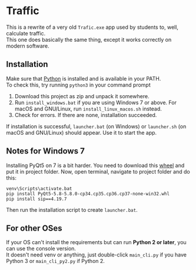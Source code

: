# Traffic

This is a rewrite of a very old `Trafic.exe` app used by students to, well, calculate traffic.  
This one does basically the same thing, except it works correctly on modern software.

## Installation

Make sure that [Python](https://www.python.org/downloads/) is installed and is available in your PATH.  
To check this, try running `python3` in your command prompt

1. Download this project as zip and unpack it somewhere.
2. Run `install_windows.bat` if you are using Windows 7 or above. 
For macOS and GNU/Linux, run `install_linux_macos.sh` instead.
3. Check for errors. If there are none, installation succeeded.

If installation is successful, `launcher.bat` (on Windows) or `launcher.sh` (on macOS and GNU/Linux) should appear.
Use it to start the app.

## Notes for Windows 7

Installing PyQt5 on 7 is a bit harder.
You need to download this 
[wheel](https://files.pythonhosted.org/packages/f0/3a/8f2261c0477008057636b9f992952033748b9ee94541dd54373f7d6bf5f1/PyQt5-5.8-5.8.0-cp34.cp35.cp36.cp37-none-win32.whl) 
and put it in project folder. Now, open terminal, navigate to project folder and do this:
```shell
venv\Scripts\activate.bat
pip install PyQt5-5.8-5.8.0-cp34.cp35.cp36.cp37-none-win32.whl
pip install sip==4.19.7
```
Then run the installation script to create `launcher.bat`.

## For other OSes

If your OS can't install the requirements but can run 
<b> Python 2 or later</b>, you can use the console version.  
It doesn't need venv or anything, just double-click `main_cli.py` if you have Python 3 or `main_cli_py2.py` if Python 2.